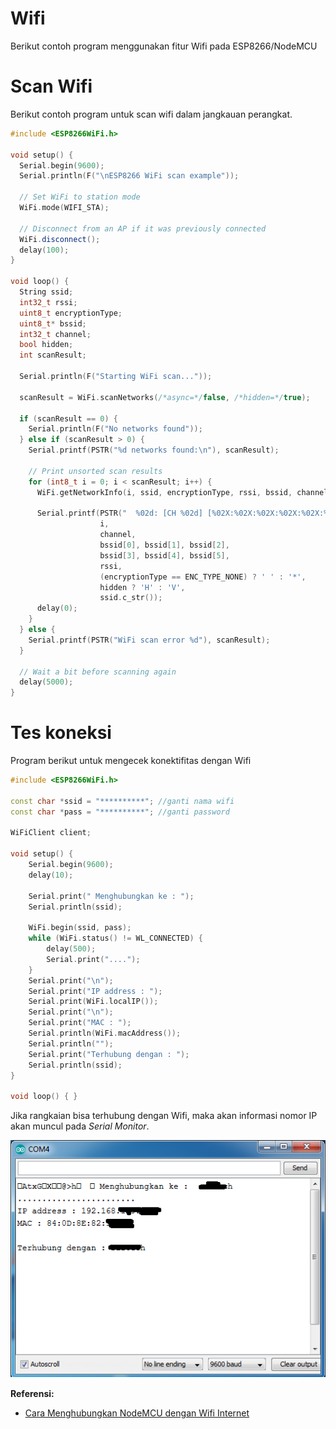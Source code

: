 # Wifi

Berikut contoh program menggunakan fitur Wifi pada ESP8266/NodeMCU

# Scan Wifi
Berikut contoh program untuk scan wifi dalam jangkauan perangkat.

```cpp
#include <ESP8266WiFi.h>

void setup() {
  Serial.begin(9600);
  Serial.println(F("\nESP8266 WiFi scan example"));

  // Set WiFi to station mode
  WiFi.mode(WIFI_STA);

  // Disconnect from an AP if it was previously connected
  WiFi.disconnect();
  delay(100);
}

void loop() {
  String ssid;
  int32_t rssi;
  uint8_t encryptionType;
  uint8_t* bssid;
  int32_t channel;
  bool hidden;
  int scanResult;

  Serial.println(F("Starting WiFi scan..."));

  scanResult = WiFi.scanNetworks(/*async=*/false, /*hidden=*/true);

  if (scanResult == 0) {
    Serial.println(F("No networks found"));
  } else if (scanResult > 0) {
    Serial.printf(PSTR("%d networks found:\n"), scanResult);

    // Print unsorted scan results
    for (int8_t i = 0; i < scanResult; i++) {
      WiFi.getNetworkInfo(i, ssid, encryptionType, rssi, bssid, channel, hidden);

      Serial.printf(PSTR("  %02d: [CH %02d] [%02X:%02X:%02X:%02X:%02X:%02X] %ddBm %c %c %s\n"),
                    i,
                    channel,
                    bssid[0], bssid[1], bssid[2],
                    bssid[3], bssid[4], bssid[5],
                    rssi,
                    (encryptionType == ENC_TYPE_NONE) ? ' ' : '*',
                    hidden ? 'H' : 'V',
                    ssid.c_str());
      delay(0);
    }
  } else {
    Serial.printf(PSTR("WiFi scan error %d"), scanResult);
  }

  // Wait a bit before scanning again
  delay(5000);
}

```

# Tes koneksi
Program berikut untuk mengecek konektifitas dengan Wifi

```cpp
#include <ESP8266WiFi.h>

const char *ssid = "**********"; //ganti nama wifi
const char *pass = "**********"; //ganti password

WiFiClient client;

void setup() {
    Serial.begin(9600);
    delay(10);

    Serial.print(" Menghubungkan ke : ");
    Serial.println(ssid);

    WiFi.begin(ssid, pass);
    while (WiFi.status() != WL_CONNECTED) {
        delay(500);
        Serial.print("....");
    }
    Serial.print("\n");
    Serial.print("IP address : ");
    Serial.print(WiFi.localIP());
    Serial.print("\n");
    Serial.print("MAC : ");
    Serial.println(WiFi.macAddress());
    Serial.println("");
    Serial.print("Terhubung dengan : ");
    Serial.println(ssid);
}

void loop() { }
```

Jika rangkaian bisa terhubung dengan Wifi, maka akan informasi nomor IP akan muncul pada _Serial Monitor_.

![](res/wifi-1.png)

**Referensi:**
- [Cara Menghubungkan NodeMCU dengan Wifi Internet](http://indomaker.com/product/blog/cara-menghubungkan-nodemcu-dengan-wifi-internet/)